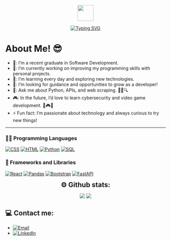 <p align="center"><picture align="center"><img align="center" src = "https://github.com/7oSkaaa/7oSkaaa/blob/main/Images/about_me.gif?raw=true" width = 50px></picture></p>

<p align="center"><a href="https://github.com/shamimsikder"><img src="https://readme-typing-svg.demolab.com?font=Fira+Code&duration=6000&pause=1000&color=2AA889&center=true&vCenter=true&width=435&lines=Hi+There%2C+I'm+Camilo+Garces%F0%9F%91%8B" alt="Typing SVG" /></a></p>

<h1>About Me! 😎</h1>

- 🏫: I’m a recent graduate in Software Development.
- 🔭: I’m currently working on improving my programming skills with personal projects.
- 🌱: I’m learning every day and exploring new technologies.
- 🤔: I’m looking for guidance and opportunities to grow as a developer!
- 💬: Ask me about Python, APIs, and web scraping. 🐍🌐🔍
- 🎮: In the future, I’d love to learn cybersecurity and video game development. 🔐🎮✨
- ⚡ Fun fact: I’m passionate about technology and always curious to try new things!


<hr>

### 👨‍💻 Programming Languages

  <a href="https://github.com/search?q=user%3ADenverCoder1+is%3Arepo+language%3Acss"><img alt="CSS" src="https://img.shields.io/badge/CSS%20-%231572B6.svg?logo=css3&logoColor=white"></a>
    <a href="https://github.com/search?q=user%3ADenverCoder1+is%3Arepo+language%3Ahtml"><img alt="HTML" src="https://img.shields.io/badge/HTML%20-%23E34F26.svg?logo=html5&logoColor=white"></a>
    <a href="https://github.com/search?q=user%3ADenverCoder1+is%3Arepo+language%3Apython"><img alt="Python" src="https://img.shields.io/badge/Python%20-%2314354C.svg?logo=python&logoColor=white"></a>
    <a href="https://github.com/search?q=user%3ADenverCoder1+is%3Arepo+language%3Asql"><img alt="SQL" src="https://img.shields.io/badge/SQL%20-%23025E8C.svg?logo=amazon-dynamodb&logoColor=white"></a>

### 🧰 Frameworks and Libraries
<a href="#"><img alt="React" src="https://img.shields.io/badge/React-20232A?style=for-the-badge&logo=react&logoColor=61DAFB"></a>
<a href="#"><img alt="Pandas" src="https://img.shields.io/badge/Pandas%20-%23150458.svg?logo=pandas&logoColor=white"></a>
<a href="#"><img alt="Bootstrap" src="https://img.shields.io/badge/Bootstrap-563D7C?style=for-the-badge&logo=bootstrap&logoColor=white"></a>
<a href="#"><img alt="FastAPI" src="https://img.shields.io/badge/FastAPI-009688?style=for-the-badge&logo=fastapi&logoColor=white"></a>

<div align="center">
<h2 align="center" style="margin: 5px 10px;"> ⚙️ Github stats:</h2> 

[![](https://github-readme-stats.vercel.app/api?username=garcescamilo&show_icons=true&theme=tokyonight&hide_border=true&locale=en)](https://github.com/garcescamilo)
[![](https://github-readme-streak-stats.herokuapp.com/?user=garcescamilo&theme=material-palenight)](https://github.com/garcescamilo)
</div>

## 💻 Contact me:

- [![Email](https://img.shields.io/badge/email-3DDC84?style=for-the-badge&logo=email&logoColor=white&labelColor=101010)](mailto:garcesbotero.camilo@gmail.com)
- [![LinkedIn](https://img.shields.io/badge/linkedin-3DDC84?style=for-the-badge&logo=linkedin&logoColor=white&labelColor=101010)](https://www.linkedin.com/in/camilo-garcesbotero/)

    
